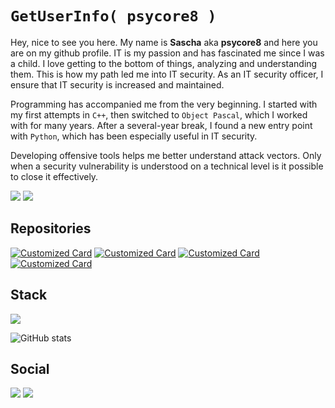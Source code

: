 # `GetUserInfo( psycore8 )`

Hey, nice to see you here. My name is **Sascha** aka **psycore8** and here you are on my github profile. IT is my passion and has fascinated me since I was a child. I love getting to the bottom of things, analyzing and understanding them. This is how my path led me into IT security. As an IT security officer, I ensure that IT security is increased and maintained.

Programming has accompanied me from the very beginning. I started with my first attempts in `C++`, then switched to `Object Pascal`, which I worked with for many years. After a several-year break, I found a new entry point with `Python`, which has been especially useful in IT security.

Developing offensive tools helps me better understand attack vectors. Only when a security vulnerability is understood on a technical level is it possible to close it effectively.

![](https://img.shields.io/badge/ISO%2027001-grey?style=for-the-badge&label=certified&labelColor=black) ![](https://img.shields.io/badge/Pentester-grey?style=for-the-badge&label=certified&labelColor=black)

## Repositories

[![Customized Card](https://github-readme-stats.vercel.app/api/pin?username=psycore8\&repo=shencode)](https://github.com/psycore8/shencode) [![Customized Card](https://github-readme-stats.vercel.app/api/pin?username=psycore8\&repo=Shellcodes)](https://github.com/psycore8/Shellcodes)
[![Customized Card](https://github-readme-stats.vercel.app/api/pin?username=psycore8\&repo=pywdac)](https://github.com/psycore8/pywdac) [![Customized Card](https://github-readme-stats.vercel.app/api/pin?username=psycore8\&repo=metasploit-cheatsheet)](https://github.com/psycore8/metasploit-cheatsheet)

## Stack

![](https://github-readme-stats.vercel.app/api/top-langs/?username=psycore8&hide_border=false&include_all_commits=true&count_private=false&layout=compact)

![GitHub stats](https://github-readme-stats.vercel.app/api?username=psycore8\&rank_icon=github)

## Social

[![](https://img.shields.io/badge/Bluesky-grey?style=for-the-badge&logo=Bluesky&logoColor=white&logoSize=auto&label=&labelColor=black)](https://bsky.app/profile/psycore8.bsky.social) [![](https://img.shields.io/badge/GitHub-grey?style=for-the-badge&logo=github&logoColor=white&logoSize=auto&label=&labelColor=black)](https://www.github.com/psycore8)

